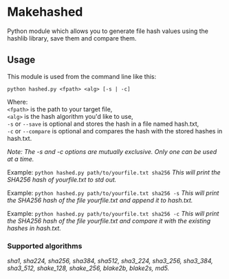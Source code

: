 # Makehashed

Python module which allows you to generate file hash values using the hashlib library, save them and compare them.

## Usage

This module is used from the command line like this:

	python hashed.py <fpath> <alg> [-s | -c]

Where:  
`<fpath>` is the path to your target file,  
`<alg>` is the hash algorithm you'd like to use,  
`-s` or `--save` is optional and stores the hash in a file named hash.txt,  
`-c` or `--compare` is optional and compares the hash with the stored hashes in hash.txt.

_Note: The -s and -c options are mutually exclusive. Only one can be used at a time._

Example:
	```
	python hashed.py path/to/yourfile.txt sha256
	```	
_This will print the SHA256 hash of yourfile.txt to std out._

Example:
	```
	python hashed.py path/to/yourfile.txt sha256 -s
	```
_This will print the SHA256 hash of the file yourfile.txt and append it to hash.txt._

Example:
	```
	python hashed.py path/to/yourfile.txt sha256 -c
	```
_This will print the SHA256 hash of the file yourfile.txt and compare it with the existing hashes in hash.txt._
	
### Supported algorithms

_sha1, sha224, sha256, sha384, sha512, sha3_224, sha3_256, sha3_384, sha3_512, shake_128, shake_256, blake2b, blake2s, md5._

